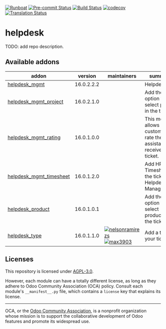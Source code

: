 
[![Runboat](https://img.shields.io/badge/runboat-Try%20me-875A7B.png)](https://runboat.odoo-community.org/builds?repo=OCA/helpdesk&target_branch=16.0)
[![Pre-commit Status](https://github.com/OCA/helpdesk/actions/workflows/pre-commit.yml/badge.svg?branch=16.0)](https://github.com/OCA/helpdesk/actions/workflows/pre-commit.yml?query=branch%3A16.0)
[![Build Status](https://github.com/OCA/helpdesk/actions/workflows/test.yml/badge.svg?branch=16.0)](https://github.com/OCA/helpdesk/actions/workflows/test.yml?query=branch%3A16.0)
[![codecov](https://codecov.io/gh/OCA/helpdesk/branch/16.0/graph/badge.svg)](https://codecov.io/gh/OCA/helpdesk)
[![Translation Status](https://translation.odoo-community.org/widgets/helpdesk-16-0/-/svg-badge.svg)](https://translation.odoo-community.org/engage/helpdesk-16-0/?utm_source=widget)

<!-- /!\ do not modify above this line -->

# helpdesk

TODO: add repo description.

<!-- /!\ do not modify below this line -->

<!-- prettier-ignore-start -->

[//]: # (addons)

Available addons
----------------
addon | version | maintainers | summary
--- | --- | --- | ---
[helpdesk_mgmt](helpdesk_mgmt/) | 16.0.2.2.2 |  | Helpdesk
[helpdesk_mgmt_project](helpdesk_mgmt_project/) | 16.0.2.1.0 |  | Add the option to select project in the tickets.
[helpdesk_mgmt_rating](helpdesk_mgmt_rating/) | 16.0.1.0.0 |  | This module allows customer to rate the assistance received on a ticket.
[helpdesk_mgmt_timesheet](helpdesk_mgmt_timesheet/) | 16.0.1.2.0 |  | Add HR Timesheet to the tickets for Helpdesk Management.
[helpdesk_product](helpdesk_product/) | 16.0.1.0.1 |  | Add the option to select product in the tickets.
[helpdesk_type](helpdesk_type/) | 16.0.1.1.0 | [![nelsonramirezs](https://github.com/nelsonramirezs.png?size=30px)](https://github.com/nelsonramirezs) [![max3903](https://github.com/max3903.png?size=30px)](https://github.com/max3903) | Add a type to your tickets

[//]: # (end addons)

<!-- prettier-ignore-end -->

## Licenses

This repository is licensed under [AGPL-3.0](LICENSE).

However, each module can have a totally different license, as long as they adhere to Odoo Community Association (OCA)
policy. Consult each module's `__manifest__.py` file, which contains a `license` key
that explains its license.

----
OCA, or the [Odoo Community Association](http://odoo-community.org/), is a nonprofit
organization whose mission is to support the collaborative development of Odoo features
and promote its widespread use.
